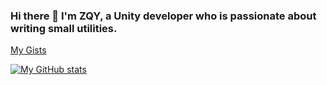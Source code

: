 ### Hi there 👋 I'm ZQY, a Unity developer who is passionate about writing small utilities.

<!--
**SolarianZ/SolarianZ** is a ✨ _special_ ✨ repository because its `README.md` (this file) appears on your GitHub profile.

Here are some ideas to get you started:

- 🔭 I’m currently working on ...
- 🌱 I’m currently learning ...
- 👯 I’m looking to collaborate on ...
- 🤔 I’m looking for help with ...
- 💬 Ask me about ...
- 📫 How to reach me: ...
- 😄 Pronouns: ...
- ⚡ Fun fact: ...
-->

[My Gists](https://gist.github.com/SolarianZ)

[![My GitHub stats](https://github-readme-stats.vercel.app/api?username=SolarianZ&show_icons=true)](https://github.com/SolarianZ) 

<!--
[![Top Langs](https://github-readme-stats.vercel.app/api/top-langs/?username=SolarianZ)](https://github.com/SolarianZ)
-->

<!--
|                                                                                                                                                                                                    |                                                                                                                                                                                                   |
| -------------------------------------------------------------------------------------------------------------------------------------------------------------------------------------------------- | ------------------------------------------------------------------------------------------------------------------------------------------------------------------------------------------------- |
| [![UnityAssetQuickAccess](https://github-readme-stats.vercel.app/api/pin/?username=SolarianZ&repo=UnityAssetQuickAccessTool)](https://github.com/SolarianZ/UnityAssetQuickAccessTool)              | [![UnityAssetChecker](https://github-readme-stats.vercel.app/api/pin/?username=SolarianZ&repo=UnityAssetChecker)](https://github.com/SolarianZ/UnityAssetChecker)                                 |
| [![UnityProjectNotes](https://github-readme-stats.vercel.app/api/pin/?username=SolarianZ&repo=UnityProjectNotes)](https://github.com/SolarianZ/UnityProjectNotes)                                  | [![UnityPlayableGraphMonitor](https://github-readme-stats.vercel.app/api/pin/?username=SolarianZ&repo=UnityPlayableGraphMonitorTool)](https://github.com/SolarianZ/UnityPlayableGraphMonitorTool) |
| [![What-Unity-Does-Not-Tell-You](https://github-readme-stats.vercel.app/api/pin/?username=SolarianZ&repo=What-Unity-Does-Not-Tell-You)](https://github.com/SolarianZ/What-Unity-Does-Not-Tell-You) | [![Unity-Animation-Sync-Demo](https://github-readme-stats.vercel.app/api/pin/?username=SolarianZ&repo=Unity-Animation-Sync-Demo)](https://github.com/SolarianZ/Unity-Animation-Sync-Demo)         |
| [![Puppeteer](https://github-readme-stats.vercel.app/api/pin/?username=SolarianZ&repo=Puppeteer)](https://github.com/SolarianZ/Puppeteer)                                                          | [![UnityEditorDataChart](https://github-readme-stats.vercel.app/api/pin/?username=SolarianZ&repo=UnityEditorDataChartTool)](https://github.com/SolarianZ/UnityEditorDataChartTool)                |
| [![UnityVisualPlayable](https://github-readme-stats.vercel.app/api/pin/?username=SolarianZ&repo=UnityVisualPlayable)](https://github.com/SolarianZ/UnityVisualPlayable)                            |                       -->
